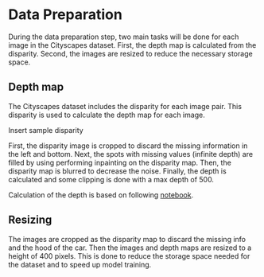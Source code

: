 # Data Preparation
During the data preparation step, two main tasks will be done for each image in the Cityscapes dataset. First, the depth map is calculated from the disparity. Second, the images are resized to reduce the necessary storage space.

## Depth map
The Cityscapes dataset includes the disparity for each image pair. This disparity is used to calculate the depth map for each image.

Insert sample disparity

First, the disparity image is cropped to discard the missing information in the left and bottom.
Next, the spots with missing values (infinite depth) are filled by using performing inpainting on the disparity map. Then, the disparity map is blurred to decrease the noise.
Finally, the depth is calculated and some clipping is done with a max depth of 500.

Calculation of the depth is based on following [notebook](https://github.com/itberrios/CV_projects/blob/main/multitask_depth_seg/data_exploration/cityscapes_dataset_depth_intuition.ipynb).

## Resizing

The images are cropped as the disparity map to discard the missing info and the hood of the car. Then the images and depth maps are resized to a height of 400 pixels. This is done to reduce the storage space needed for the dataset and to speed up model training.